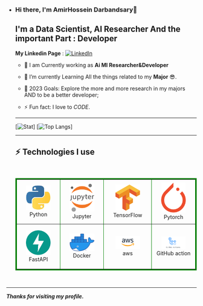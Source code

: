 - ### Hi there, I'm AmirHossein Darbandsary👋

  ## I'm a   Data Scientist, AI Researcher And the important Part : Developer 
  **My Linkedin Page** : [![LinkedIn](https://img.shields.io/badge/linkedin-%230077B5.svg?style=for-the-badge&logo=linkedin&logoColor=white)](https://www.linkedin.com/in/amirhosein-darbandsary-505803207/)
 

  * 🔭 I am Currently working as **Ai Ml Researcher&Developer** 

  - 🌱 I’m currently Learning  All the things related to my **Major** 😎.

  
  - 🥅 2023 Goals: Explore the more and more research in my majors AND to be a better developer;   

  - ⚡ Fun fact: I love to *CODE*.
  ---
  
  [![Stat](https://github-readme-stats.vercel.app/api/?username=amirhosein-kia-darbandsary&langs_count=5&theme=outrun&show_icons=true&include_all_commits=true)]  [![Top Langs](https://github-readme-stats.vercel.app/api/top-langs/?username=amirhosein-kia-darbandsary&langs_count=5&theme=yeblu&show_icons=true)]
    
  
  ---
 


  
    ## ⚡  Technologies I use 
   
    <br>
    <div align="center">
        <table align="center" bordercolor="green" border=3>
            <tr bordercolor="red" border=2 >
                <td align="center" width="140" height="112.43">
                    <img src="./assets/icons/python.jpeg" width="65px"/>
                    <br /> Python
                </td>
                <td align="center" width="140" height="112.43">
                    <img src="./assets/icons/jupyter.png" width="65px"/>
                    <br /> Jupyter
                </td>
                <td align="center" width="140" height="112.43">
                    <img src="./assets/icons/tensorflow.png" width="65px"/>
                    <br /> TensorFlow
                </td>
                <td align="center" width="140" height="112.43">
                    <img src="./assets/icons/pytorch.png" width="65px"/>
                    <br /> Pytorch
                </td>  
            </tr>
           <tr bordercolor="blue" border=2>
               <td align="center" width="140" height="112.43">
                    <img src="./assets/icons/fastapi.png" width="65px"/>
                    <br /> FastAPI
                </td>
                <td align="center" width="140" height="112.43">
                    <img src="./assets/icons/docker.png" width="65px"/>
                    <br /> Docker
                </td>
                <td align="center" width="140" height="112.43">
                    <img src="./assets/icons/aws_logo_smile_1200x630.png" width="65px"/>
                    <br /> aws
                </td>
                 <td align="center" width="140" height="112.43">
                    <img src="./assets/icons/action.png" width="65px"/>
                    <br /> GitHub action
                </td>
           </tr>
        </table>
    </div>
    <br>
    

---

***Thanks for visiting my profile.***
